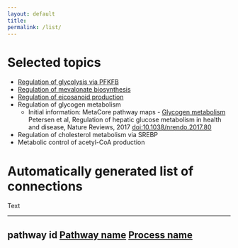 ```yaml
---
layout: default
title: 
permalink: /list/
---
```


# Selected topics

* <a href="/glycolysis/">Regulation of glycolysis via PFKFB</a><br />
* <a href="/mevalonate/">Regulation of mevalonate biosynthesis</a><br />
* <a href="/eicosanoids/">Regulation of eicosanoid production</a><br />
* Regulation of glycogen metabolism<br />
   * Initial information:
      MetaCore pathway maps - [Glycogen metabolism](http://pathwaymaps.com/maps/919)<br />
      Petersen et al, Regulation of hepatic glucose metabolism in health and disease, Nature Reviews, 2017 [doi:10.1038/nrendo.2017.80](https://doi.org/10.1038/nrendo.2017.80)
* Regulation of cholesterol metabolism via SREBP<br />
* Metabolic control of acetyl-CoA production<br />

# Automatically generated list of connections

Text

---
pathway id 
<a href="https://reactome.org/">Pathway name</a> 
<a href="https://reactome.org/PathwayBrowser/">Process name</a> 
---
